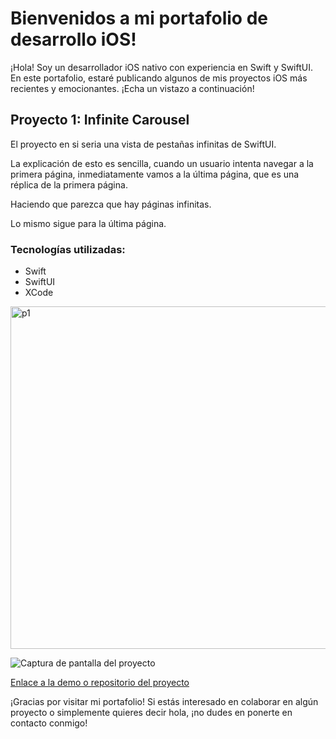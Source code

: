# Bienvenidos a mi portafolio de desarrollo iOS!

¡Hola! Soy un desarrollador iOS nativo con experiencia en Swift y SwiftUI. En este portafolio, estaré publicando algunos de mis proyectos iOS más recientes y emocionantes. ¡Echa un vistazo a continuación!

## Proyecto 1: Infinite Carousel
El proyecto en si seria una vista de pestañas infinitas de SwiftUI.

La explicación de esto es sencilla, cuando un usuario intenta navegar a la primera página, inmediatamente vamos a la última página, que es una réplica de la primera página.

Haciendo que parezca que hay páginas infinitas.

Lo mismo sigue para la última página.

### Tecnologías utilizadas:

- Swift
- SwiftUI
- XCode
<img width="548" alt="p1" src="https://user-images.githubusercontent.com/11272714/229331888-d2865ec0-7ccc-4a41-b2fd-bd91833df3cd.png">

![Captura de pantalla del proyecto](ruta/a/la/imagen.png)

[Enlace a la demo o repositorio del proyecto](https://github.com/tu_usuario/tu_proyecto)

¡Gracias por visitar mi portafolio! Si estás interesado en colaborar en algún proyecto o simplemente quieres decir hola, ¡no dudes en ponerte en contacto conmigo!
